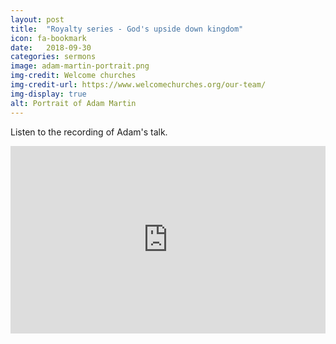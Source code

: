 ```yaml
---
layout: post
title:  "Royalty series - God's upside down kingdom"
icon: fa-bookmark
date:   2018-09-30
categories: sermons
image: adam-martin-portrait.png
img-credit: Welcome churches
img-credit-url: https://www.welcomechurches.org/our-team/
img-display: true
alt: Portrait of Adam Martin
---
```

Listen to the recording of Adam's talk.
<!--more-->
<iframe width="100%" height="300" scrolling="no" frameborder="no" allow="autoplay" src="https://w.soundcloud.com/player/?url=https%3A//api.soundcloud.com/tracks/507781734&color=%23ff5500&auto_play=false&hide_related=false&show_comments=true&show_user=true&show_reposts=false&show_teaser=true&visual=true"></iframe>
